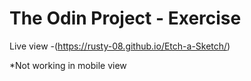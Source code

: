 # The Odin Project - Exercise

Live view -(https://rusty-08.github.io/Etch-a-Sketch/)

*Not working in mobile view
